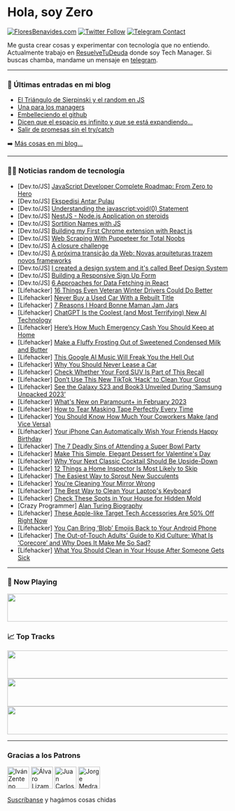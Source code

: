 # Hola, soy Zero

[![FloresBenavides.com](https://img.shields.io/website?down_message=oops&label=MiBlog&style=for-the-badge&up_message=online&url=https%3A%2F%2Ffloresbenavides.com)](https://floresbenavides.com) [![Twitter Follow](https://img.shields.io/twitter/follow/ZeroDragon?color=%231DA1F2&label=Follow&logo=twitter&logoColor=ffffff&style=for-the-badge)](https://twitter.com/zerodragon) [![Telegram Contact](https://img.shields.io/badge/escr%C3%ADbeme-ZeroDragon-%2326A5E4?style=for-the-badge&logo=telegram)](https://t.me/zerodragon)

Me gusta crear cosas y experimentar con tecnología que no entiendo.
Actualmente trabajo en [ResuelveTuDeuda](http://github.com/resuelve) donde soy Tech Manager.
Si buscas chamba, mandame un mensaje en [telegram](https://t.me/zerodragon).

---

### 📕 Últimas entradas en mi blog
<!-- BLOG-POST-LIST:START -->
- [El Triángulo de Sierpinski y el random en JS](https://floresbenavides.com/el-triangulo-de-sierpinski-y-el-random-en-js/)
- [Una para los managers](https://floresbenavides.com/una-para-los-managers/)
- [Embelleciendo el github](https://floresbenavides.com/embelleciendo-el-github/)
- [Dicen que el espacio es infinito y que se está expandiendo…](https://floresbenavides.com/dicen-que-el-espacio-es-infinito-y-que-se-esta-expandiendo/)
- [Salir de promesas sin el try/catch](https://floresbenavides.com/salir-de-promesas-sin-el-try-catch/)
<!-- BLOG-POST-LIST:END -->

➡️ [Más cosas en mi blog...](https://floresbenavides.com)

---

### 👨‍💻 Noticias random de tecnología
<!-- TECH-POSTS:START -->
- [Dev.to/JS] [JavaScript Developer Complete Roadmap: From Zero to Hero](https://dev.to/hy_piyush/javascript-developer-complete-roadmap-from-zero-to-hero-41if)
- [Dev.to/JS] [Ekspedisi Antar Pulau](https://dev.to/mrdvtchman/ekspedisi-antar-pulau-nec)
- [Dev.to/JS] [Understanding the javascript:void&lpar;0&rpar; Statement](https://dev.to/codeofrelevancy/understanding-the-javascriptvoid0-statement-2dna)
- [Dev.to/JS] [NestJS - Node.js Application on steroids](https://dev.to/rohithart/nestjs-nodejs-application-on-steroids-43g7)
- [Dev.to/JS] [Sortition Names with JS](https://dev.to/walternascimentobarroso/sortition-names-with-js-1boe)
- [Dev.to/JS] [Building my First Chrome extension with React js](https://dev.to/mahlilmahee/building-my-first-chrome-extension-with-react-js-3826)
- [Dev.to/JS] [Web Scraping With Puppeteer for Total Noobs](https://dev.to/juniordevforlife/web-scraping-with-puppeteer-for-total-noobs-38j4)
- [Dev.to/JS] [A closure challenge](https://dev.to/bolouie/a-closure-challenge-dl8)
- [Dev.to/JS] [A próxima transição da Web: Novas arquiteturas trazem novos frameworks](https://dev.to/oieduardorabelo/a-proxima-transicao-da-web-novas-arquiteturas-trazem-novos-frameworks-2dd8)
- [Dev.to/JS] [I created a design system and it&#39;s called Beef Design System](https://dev.to/jared201/i-created-a-design-system-and-its-called-beef-design-system-3oif)
- [Dev.to/JS] [Building a Responsive Sign Up Form](https://dev.to/asayerio_techblog/building-a-responsive-sign-up-form-5am3)
- [Dev.to/JS] [6 Approaches for Data Fetching in React](https://dev.to/char_carr_dev/6-approaches-for-data-fetching-in-react-1ec3)
- [Lifehacker] [16 Things Even Veteran Winter Drivers Could Do Better](https://lifehacker.com/16-things-even-veteran-winter-drivers-could-do-better-1850050381)
- [Lifehacker] [Never Buy a Used Car With a Rebuilt Title](https://lifehacker.com/never-buy-a-used-car-with-a-rebuilt-title-1850050273)
- [Lifehacker] [7 Reasons I Hoard Bonne Maman Jam Jars](https://lifehacker.com/7-reasons-i-hoard-bonne-maman-jam-jars-1850049572)
- [Lifehacker] [ChatGPT Is the Coolest &lpar;and Most Terrifying&rpar; New AI Technology](https://lifehacker.com/chatgpt-is-the-coolest-and-most-terrifying-new-ai-tec-1850050359)
- [Lifehacker] [Here’s How Much Emergency Cash You Should Keep at Home](https://lifehacker.com/here-s-how-much-emergency-cash-you-should-keep-at-home-1850048816)
- [Lifehacker] [Make a Fluffy Frosting Out of Sweetened Condensed Milk and Butter](https://lifehacker.com/make-a-fluffy-frosting-out-of-sweetened-condensed-milk-1850048764)
- [Lifehacker] [This Google AI Music Will Freak You the Hell Out](https://lifehacker.com/this-google-ai-music-will-freak-you-the-hell-out-1850049352)
- [Lifehacker] [Why You Should Never Lease a Car](https://lifehacker.com/why-you-should-never-lease-a-car-1850049671)
- [Lifehacker] [Check Whether Your Ford SUV Is Part of This Recall](https://lifehacker.com/check-whether-your-ford-suv-is-part-of-this-recall-1850042990)
- [Lifehacker] [Don’t Use This New TikTok ‘Hack’ to Clean Your Grout](https://lifehacker.com/don-t-use-this-new-tiktok-hack-to-clean-your-grout-1850048492)
- [Lifehacker] [See the Galaxy S23 and Book3 Unveiled During ‘Samsung Unpacked 2023’](https://lifehacker.com/see-the-galaxy-s23-and-book3-unveiled-during-samsung-u-1850048482)
- [Lifehacker] [What&#39;s New on Paramount+ in February 2023](https://lifehacker.com/whats-new-on-paramount-in-february-2023-1850048643)
- [Lifehacker] [How to Tear Masking Tape Perfectly Every Time](https://lifehacker.com/how-to-tear-masking-tape-perfectly-every-time-1850048444)
- [Lifehacker] [You Should Know How Much Your Coworkers Make &lpar;and Vice Versa&rpar;](https://lifehacker.com/you-should-know-how-much-your-coworkers-make-and-vice-1850042665)
- [Lifehacker] [Your iPhone Can Automatically Wish Your Friends Happy Birthday](https://lifehacker.com/your-iphone-can-automatically-wish-your-friends-happy-b-1850047567)
- [Lifehacker] [The 7 Deadly Sins of Attending a Super Bowl Party](https://lifehacker.com/the-7-deadly-sins-of-attending-a-super-bowl-party-1850047377)
- [Lifehacker] [Make This Simple, Elegant Dessert for Valentine&#39;s Day](https://lifehacker.com/make-this-simple-elegant-dessert-for-valentines-day-1850043020)
- [Lifehacker] [Why Your Next Classic Cocktail Should Be Upside-Down](https://lifehacker.com/why-your-next-classic-cocktail-should-be-upside-down-1850042651)
- [Lifehacker] [12 Things a Home Inspector Is Most Likely to Skip](https://lifehacker.com/12-things-a-home-inspector-is-most-likely-to-skip-1850040892)
- [Lifehacker] [The Easiest Way to Sprout New Succulents](https://lifehacker.com/the-easiest-way-to-sprout-new-succulents-1850042631)
- [Lifehacker] [You&#39;re Cleaning Your Mirror Wrong](https://lifehacker.com/youre-cleaning-your-mirror-wrong-1850042657)
- [Lifehacker] [The Best Way to Clean Your Laptop&#39;s Keyboard](https://lifehacker.com/the-best-way-to-clean-your-laptops-keyboard-1850042703)
- [Lifehacker] [Check These Spots in Your House for Hidden Mold](https://lifehacker.com/check-these-spots-in-your-house-for-hidden-mold-1850042758)
- [Crazy Programmer] [Alan Turing Biography](https://www.thecrazyprogrammer.com/2023/01/alan-turing-biography.html)
- [Lifehacker] [These Apple-like Target Tech Accessories Are 50% Off Right Now](https://lifehacker.com/these-apple-like-target-tech-accessories-are-50-off-ri-1850042771)
- [Lifehacker] [You Can Bring ‘Blob’ Emojis Back to Your Android Phone](https://lifehacker.com/you-can-bring-blob-emojis-back-to-your-android-phone-1850041694)
- [Lifehacker] [The Out-of-Touch Adults&#39; Guide to Kid Culture: What Is ‘Corecore’ and Why Does It Make Me So Sad?](https://lifehacker.com/the-out-of-touch-adults-guide-to-kid-culture-what-is-1850042797)
- [Lifehacker] [What You Should Clean in Your House After Someone Gets Sick](https://lifehacker.com/what-you-should-clean-in-your-house-after-someone-gets-1850042324)<!-- TECH-POSTS:END -->

---

### 🎵 Now Playing
<a href="https://spotify-now-playing-dun.vercel.app/now-playing?open"><img src="https://spotify-now-playing-dun.vercel.app/now-playing" width="540" height="64"></a>

### 📈 Top Tracks
<a href="https://spotify-now-playing-dun.vercel.app/top-tracks?i=1&open"><img src="https://spotify-now-playing-dun.vercel.app/top-tracks?i=1" width="540" height="64"></a>
<a href="https://spotify-now-playing-dun.vercel.app/top-tracks?i=2&open"><img src="https://spotify-now-playing-dun.vercel.app/top-tracks?i=2" width="540" height="64"></a>
<a href="https://spotify-now-playing-dun.vercel.app/top-tracks?i=3&open"><img src="https://spotify-now-playing-dun.vercel.app/top-tracks?i=3" width="540" height="64"></a>

---

### Gracias a los Patrons
[<img src="https://avatars.githubusercontent.com/u/243380?v=4" alt="Iván Zenteno" width="50px">](https://github.com/k001) [<img src="https://avatars.githubusercontent.com/u/19955639?v=4" alt="Álvaro Lizama" width="50px">](https://github.com/alvarolizama) [<img src="https://avatars.githubusercontent.com/u/2718753?v=4" alt="Juan Carlos Ruiz" width="50px">](https://github.com/JuanCrg90) [<img src="https://avatars.githubusercontent.com/u/37025?v=4" alt="Jorge Medrano" width="50px">](https://github.com/h1pp1e) 

[Suscríbanse](https://www.patreon.com/zerodragon) y hagámos cosas chidas
